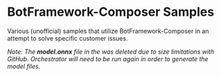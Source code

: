 # BotFramework-Composer Samples

Various (unofficial) samples that utilize BotFramework-Composer in an attempt to solve specific customer issues.

_Note: The **model.onnx** file in the was deleted due to size limitations with GitHub. Orchestrator will need to be run again in order to generate the model files._